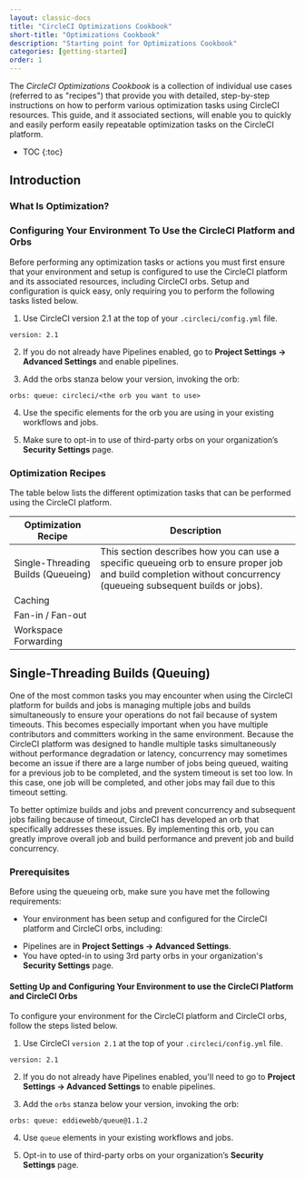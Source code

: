 ```yaml
---
layout: classic-docs
title: "CircleCI Optimizations Cookbook"
short-title: "Optimizations Cookbook"
description: "Starting point for Optimizations Cookbook"
categories: [getting-started]
order: 1
---
```


The *CircleCI Optimizations Cookbook* is a collection of individual use cases (referred to as "recipes") that provide you with detailed, step-by-step instructions on how to perform various optimization tasks using CircleCI resources. This guide, and it associated sections, will enable you to quickly and easily perform easily repeatable optimization tasks on the CircleCI platform.

* TOC
{:toc}

## Introduction



### What Is Optimization?



### Configuring Your Environment To Use the CircleCI Platform and Orbs

Before performing any optimization tasks or actions you must first ensure that your environment and setup is configured to use the CircleCI platform and its associated resources, including CircleCI orbs. Setup and configuration is quick easy, only requiring you to perform the following tasks listed below.

1) Use CircleCI version 2.1 at the top of your `.circleci/config.yml` file.

`version: 2.1`

2) If you do not already have Pipelines enabled, go to **Project Settings -> Advanced Settings** and enable pipelines.

3) Add the orbs stanza below your version, invoking the orb:

`orbs:
  queue: circleci/<the orb you want to use>`

4) Use the specific elements for the orb you are using in your existing workflows and jobs.

5) Make sure to opt-in to use of third-party orbs on your organization’s **Security Settings** page.

### Optimization Recipes

The table below lists the different optimization tasks that can be performed using the CircleCI platform.

Optimization Recipe | Description 
------------|-----------
Single-Threading Builds (Queueing) | This section describes how you can use a specific queueing orb to ensure proper job and build completion without concurrency (queueing subsequent builds or jobs).
Caching | 
Fan-in / Fan-out | 
Workspace Forwarding | 

## Single-Threading Builds (Queuing)

One of the most common tasks you may encounter when using the CircleCI platform for builds and jobs is managing multiple jobs and builds simultaneously to ensure your operations do not fail because of system timeouts. This becomes especially important when you have multiple contributors and committers working in the same environment. Because the CircleCI platform was designed to handle multiple tasks simultaneously without performance degradation or latency, concurrency may sometimes become an issue if there are a large number of jobs being queued, waiting for a previous job to be completed, and the system timeout is set too low. In this case, one job will be completed, and other jobs may fail due to this timeout setting.

To better optimize builds and jobs and prevent concurrency and subsequent jobs failing because of timeout, CircleCI has developed an orb that specifically addresses these issues. By implementing this orb, you can greatly improve overall job and build performance and prevent job and build concurrency.

### Prerequisites

Before using the queueing orb, make sure you have met the following requirements:

* Your environment has been setup and configured for the CircleCI platform and CircleCI orbs, including:
 - Pipelines are in **Project Settings -> Advanced Settings**.
 - You have opted-in to using 3rd party orbs in your organization's **Security Settings** page.

#### Setting Up and Configuring Your Environment to use the CircleCI Platform and CircleCI Orbs

To configure your environment for the CircleCI platform and CircleCI orbs, follow the steps listed below.

1) Use CircleCI `version 2.1` at the top of your `.circleci/config.yml` file.

`version: 2.1`

2) If you do not already have Pipelines enabled, you'll need to go to **Project Settings -> Advanced Settings** to enable pipelines.

3) Add the `orbs` stanza below your version, invoking the orb:

`orbs:
  queue: eddiewebb/queue@1.1.2`

4) Use `queue` elements in your existing workflows and jobs.

5) Opt-in to use of third-party orbs on your organization’s **Security Settings** page.

